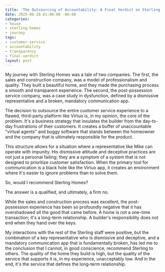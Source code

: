 ```yaml
---
title: 'The Outsourcing of Accountability: A Final Verdict on Sterling Homes'
date: 2025-06-20 01:00:00 -06:00
categories:
- house
- sterling-homes
- journey
tags:
- customer-service
- accountability
- transparency
- final-verdict
layout: post
---
```


My journey with Sterling Homes was a tale of two companies. The first, the sales and construction company, was a model of professionalism and quality. They built a beautiful home, and they made the purchasing process a smooth and transparent experience. The second, the post-possession service company, was a case study in dysfunction, defined by a dismissive representative and a broken, mandatory communication app.

The decision to outsource the entire customer service experience to a flawed, third-party platform like Virtuo is, in my opinion, the core of the problem. It's a business strategy that insulates the builder from the day-to-day frustrations of their customers. It creates a buffer of unaccountable "virtual agents" and buggy software that stands between the homeowner and the company that is ultimately responsible for the product.

This structure allows for a situation where a representative like Mike can operate with impunity. His dismissive attitude and deceptive practices are not just a personal failing; they are a symptom of a system that is not designed to prioritize customer satisfaction. When the primary tool for communication is a black hole like the Virtuo app, it creates an environment where it's easier to ignore problems than to solve them.

So, would I recommend Sterling Homes?

The answer is a qualified, and ultimately, a firm no.

While the sales and construction process was excellent, the post-possession experience has been so profoundly negative that it has overshadowed all the good that came before. A home is not a one-time transaction; it's a long-term relationship. A builder's responsibility does not end when they hand over the keys.

My interactions with the rest of the Sterling staff were positive, but the combination of a key representative who is dismissive and deceptive, and a mandatory communication app that is fundamentally broken, has led me to the conclusion that I cannot, in good conscience, recommend Sterling to others. The quality of the home they build is high, but the quality of the service that supports it is, in my experience, unacceptably low. And in the end, it's the service that defines the long-term relationship.
